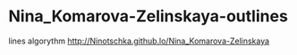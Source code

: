 # Nina_Komarova-Zelinskaya-outlines
lines algorythm 
http://Ninotschka.github.lo/Nina_Komarova-Zelinskaya
